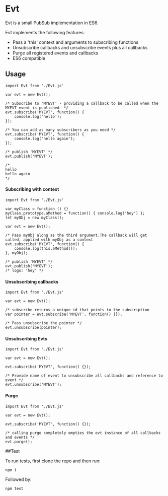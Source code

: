 # Evt

Evt is a small PubSub implementation in ES6.

Evt implements the following features: 

* Pass a 'this' context and arguments to subscribing functions
* Unsubscribe callbacks and unsubscribe events plus all callbacks
* Purge all registered events and callbacks
* ES6 compatible

## Usage 

```
import Evt from './Evt.js'

var evt = new Evt();

/* Subscribe to 'MYEVT' - providing a callback to be called when the MYEVT event is published  */
evt.subscribe('MYEVT', function() {
    console.log('hello'); 
});

/* You can add as many subscribers as you need */
evt.subscribe('MYEVT', function() {
    console.log('hello again'); 
});

/* publish 'MYEVT' */
evt.publish('MYEVT');

/* 
hello 
hello again
*/

```

#### Subscribing with context

```
import Evt from './Evt.js'

var myClass = function () {}
myClass.prototype.aMethod = function() { console.log('hey') };
let myObj = new myClass();

var evt = new Evt();

/* Pass myObj along as the third argument.The callback will get called, applied with myObj as a context
evt.subscribe('MYEVT', function() {
    console.log(this.aMethod()); 
}, myObj);

/* publish 'MYEVT' */
evt.publish('MYEVT');
/* logs: 'hey' */
```

#### Unsubscribing callbacks

```
import Evt from './Evt.js'

var evt = new Evt();

/* subscribe returns a unique id that points to the subscription
var pointer = evt.subscribe('MYEVT', function() {});

/* Pass unsubscribe the pointer */
evt.unsubscribe(pointer);
```

#### Unsubscribing Evts

```
import Evt from './Evt.js'

var evt = new Evt();

evt.subscribe('MYEVT', function() {});

/* Provide name of event to unsubscribe all callbacks and reference to event */
evt.unsubscribe('MYEVT');
```

#### Purge

```
import Evt from './Evt.js'

var evt = new Evt();

evt.subscribe('MYEVT', function() {});

/* calling purge completely empties the evt instance of all callbacks and events */
evt.purge();
```

##Test

To run tests, first clone the repo and then run:

```
npm i
```

Followed by:

```
npm test
```

